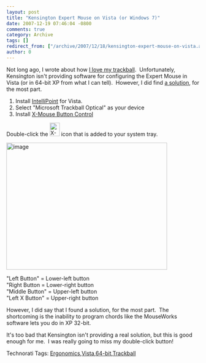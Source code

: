```yaml
---
layout: post
title: "Kensington Expert Mouse on Vista (or Windows 7)"
date: 2007-12-19 07:46:04 -0800
comments: true
category: Archive
tags: []
redirect_from: ["/archive/2007/12/18/kensington-expert-mouse-on-vista.aspx"]
author: 0
---
```

<!-- more -->
<p>Not long ago, I wrote about how <a href="http://blog.jeffhandley.com/archive/2007/12/06/i-love-my-trackball.aspx" target="_blank">I love my trackball</a>.  Unfortunately, Kensington isn't providing software for configuring the Expert Mouse in Vista (or in 64-bit XP from what I can tell).  However, I did find <a href="http://sci.rutgers.edu/forum/showthread.php?t=92390" target="_blank">a solution</a>, for the most part.</p>  <ol>   <li>Install <a href="http://www.microsoft.com/hardware/download/download.aspx?category=MK&quot;" target="_blank">IntelliPoint</a> for Vista.</li>    <li>Select "Microsoft Trackball Optical" as your device</li>    <li>Install <a href="http://www.highrez.co.uk/downloads/XMouseButtonControl.htm" target="_blank">X-Mouse Button Control</a></li> </ol>  <p>Double-click the <img style="border-right: 0px; border-top: 0px; margin: 0px; border-left: 0px; border-bottom: 0px" height="35" alt="X-Mouse Button Control" src="http://blog.jeffhandley.com/Images/PostImages/KensingtonExpertMouseonVista_14E34/image.png" width="26" border="0" /> icon that is added to your system tray.</p>  <p><img style="border-right: 0px; border-top: 0px; border-left: 0px; border-bottom: 0px" height="331" alt="image" src="http://blog.jeffhandley.com/Images/PostImages/KensingtonExpertMouseonVista_14E34/image_3.png" width="419" border="0" /> </p>  <p>"Left Button" = Lower-left button   <br />"Right Button = Lower-right button    <br />"Middle Button" = Upper-left button    <br />"Left X Button" = Upper-right button</p>  <p>However, I did say that I found a solution, for the most part.  The shortcoming is the inability to program chords like the MouseWorks software lets you do in XP 32-bit.</p>  <p>It's too bad that Kensington isn't providing a real solution, but this is good enough for me.  I was really going to miss my double-click button!</p>  <div class="wlWriterSmartContent" id="scid:0767317B-992E-4b12-91E0-4F059A8CECA8:3a7bfdc5-ad5f-451a-a022-36538ed15f0f" style="padding-right: 0px; display: inline; padding-left: 0px; padding-bottom: 0px; margin: 0px; padding-top: 0px">Technorati Tags: <a href="http://technorati.com/tags/Ergonomics" rel="tag">Ergonomics</a>,<a href="http://technorati.com/tags/Vista" rel="tag">Vista</a>,<a href="http://technorati.com/tags/64-bit" rel="tag">64-bit</a>,<a href="http://technorati.com/tags/Trackball" rel="tag">Trackball</a></div>

